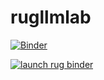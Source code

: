 # rugllmlab


[![Binder](https://mybinder.org/badge_logo.svg)](https://mybinder.org/v2/gh/UG-Team-Data-Science/rugllmlab/HEAD)


[![launch rug binder](https://img.shields.io/badge/launch%20-rug%20binder?logo=openai&labelColor=CC0000)](https://binderhub.app.rug.nl/v2/gh/UG-Team-Data-Science/rugllmlab/HEAD)
